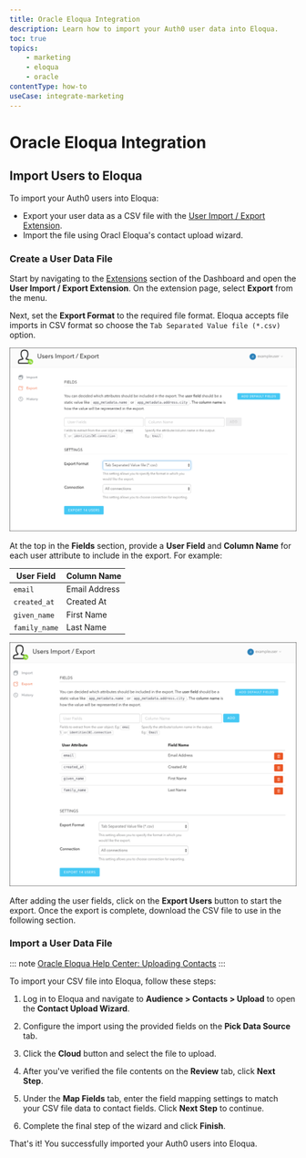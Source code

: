 ```yaml
---
title: Oracle Eloqua Integration
description: Learn how to import your Auth0 user data into Eloqua.
toc: true
topics:
    - marketing
    - eloqua
    - oracle
contentType: how-to
useCase: integrate-marketing
---
```


# Oracle Eloqua Integration

## Import Users to Eloqua

To import your Auth0 users into Eloqua:

- Export your user data as a CSV file with the [User Import / Export Extension](/extensions/user-import-export).
- Import the file using Oracl Eloqua's contact upload wizard.

### Create a User Data File

Start by navigating to the [Extensions](${manage_url}/#/extensions) section of the Dashboard and open the **User Import / Export Extension**. On the extension page, select **Export** from the menu.

Next, set the **Export Format** to the required file format. Eloqua accepts file imports in CSV format so choose the `Tab Separated Value file (*.csv)` option.

![User Import/Export Extension Format](/media/articles/integrations/marketing/import-export-set-format.png)

At the top in the **Fields** section, provide a **User Field** and **Column Name** for each user attribute to include in the export. For example:

User Field | Column Name
-----------|------------
`email` | Email Address
`created_at` | Created At
`given_name` | First Name
`family_name` | Last Name

![User Import/Export Extension Fields](/media/articles/integrations/marketing/import-export-fields.png)

After adding the user fields, click on the **Export Users** button to start the export. Once the export is complete, download the CSV file to use in the following section.

### Import a User Data File

::: note
[Oracle Eloqua Help Center: Uploading Contacts](https://docs.oracle.com/cloud/latest/marketingcs_gs/OMCAA/index.html#Help/Contacts/Tasks/UploadingContacts.htm)
:::

To import your CSV file into Eloqua, follow these steps:

1. Log in to Eloqua and navigate to **Audience > Contacts > Upload** to open the **Contact Upload Wizard**.

2. Configure the import using the provided fields on the **Pick Data Source** tab.

3. Click the **Cloud** button and select the file to upload.

4. After you've verified the file contents on the **Review** tab, click **Next Step**.

5. Under the **Map Fields** tab, enter the field mapping settings to match your CSV file data to contact fields. Click **Next Step** to continue.

6. Complete the final step of the wizard and click **Finish**.

That's it! You successfully imported your Auth0 users into Eloqua.